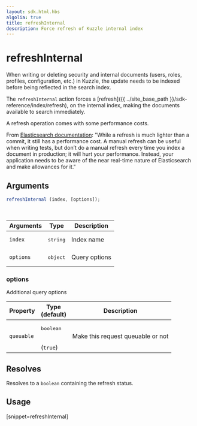 ```yaml
---
layout: sdk.html.hbs
algolia: true
title: refreshInternal
description: Force refresh of Kuzzle internal index
---
```


# refreshInternal

When writing or deleting security and internal documents (users, roles, profiles, configuration, etc.) in Kuzzle, the update needs to be indexed before being reflected in the search index.

The `refreshInternal` action forces a [refresh]({{ ../site_base_path }}/sdk-reference/index/refresh), on the internal index, making the documents available to search immediately.

<div class="alert alert-info">
  A refresh operation comes with some performance costs.

  From [Elasticsearch documentation](https://www.elastic.co/guide/en/elasticsearch/reference/current/docs-refresh.html):
  "While a refresh is much lighter than a commit, it still has a performance cost. A manual refresh can be useful when writing tests, but don’t do a manual refresh every time you index a document in production; it will hurt your performance. Instead, your application needs to be aware of the near real-time nature of Elasticsearch and make allowances for it."
</div>

## Arguments

```javascript
refreshInternal (index, [options]);
```

<br/>

| Arguments | Type   | Description                         |
| --------- | ------ | ----------------------------------- |
| `index`   | <pre>string</pre> | Index name |
| `options` | <pre>object</pre> | Query options |

### options

Additional query options

| Property     | Type<br/>(default)    | Description   |
| -------------- | --------- | ------------- |
|  `queuable`  |  <pre>boolean</pre> <br/>(`true`) |  Make this request queuable or not  |

## Resolves

Resolves to a `boolean` containing the refresh status.

## Usage

[snippet=refreshInternal]
